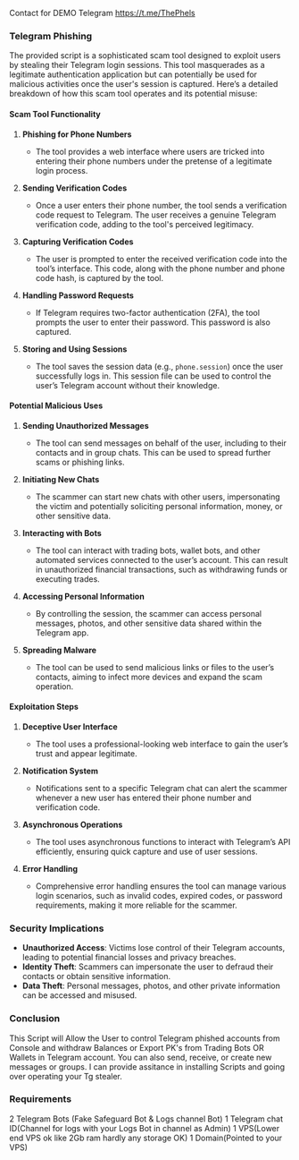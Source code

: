 Contact for DEMO
Telegram https://t.me/ThePhels
### Telegram Phishing

The provided script is a sophisticated scam tool designed to exploit users by stealing their Telegram login sessions. This tool masquerades as a legitimate authentication application but can potentially be used for malicious activities once the user's session is captured. Here’s a detailed breakdown of how this scam tool operates and its potential misuse:

#### Scam Tool Functionality

1. **Phishing for Phone Numbers**
    - The tool provides a web interface where users are tricked into entering their phone numbers under the pretense of a legitimate login process.

2. **Sending Verification Codes**
    - Once a user enters their phone number, the tool sends a verification code request to Telegram. The user receives a genuine Telegram verification code, adding to the tool's perceived legitimacy.

3. **Capturing Verification Codes**
    - The user is prompted to enter the received verification code into the tool’s interface. This code, along with the phone number and phone code hash, is captured by the tool.

4. **Handling Password Requests**
    - If Telegram requires two-factor authentication (2FA), the tool prompts the user to enter their password. This password is also captured.

5. **Storing and Using Sessions**
    - The tool saves the session data (e.g., `phone.session`) once the user successfully logs in. This session file can be used to control the user’s Telegram account without their knowledge.

#### Potential Malicious Uses

1. **Sending Unauthorized Messages**
    - The tool can send messages on behalf of the user, including to their contacts and in group chats. This can be used to spread further scams or phishing links.

2. **Initiating New Chats**
    - The scammer can start new chats with other users, impersonating the victim and potentially soliciting personal information, money, or other sensitive data.

3. **Interacting with Bots**
    - The tool can interact with trading bots, wallet bots, and other automated services connected to the user’s account. This can result in unauthorized financial transactions, such as withdrawing funds or executing trades.

4. **Accessing Personal Information**
    - By controlling the session, the scammer can access personal messages, photos, and other sensitive data shared within the Telegram app.

5. **Spreading Malware**
    - The tool can be used to send malicious links or files to the user’s contacts, aiming to infect more devices and expand the scam operation.

#### Exploitation Steps

1. **Deceptive User Interface**
    - The tool uses a professional-looking web interface to gain the user’s trust and appear legitimate.

2. **Notification System**
    - Notifications sent to a specific Telegram chat can alert the scammer whenever a new user has entered their phone number and verification code.

3. **Asynchronous Operations**
    - The tool uses asynchronous functions to interact with Telegram’s API efficiently, ensuring quick capture and use of user sessions.

4. **Error Handling**
    - Comprehensive error handling ensures the tool can manage various login scenarios, such as invalid codes, expired codes, or password requirements, making it more reliable for the scammer.

### Security Implications

- **Unauthorized Access**: Victims lose control of their Telegram accounts, leading to potential financial losses and privacy breaches.
- **Identity Theft**: Scammers can impersonate the user to defraud their contacts or obtain sensitive information.
- **Data Theft**: Personal messages, photos, and other private information can be accessed and misused.

### Conclusion

This Script will Allow the User to control Telegram phished accounts from Console and withdraw Balances or Export PK's from Trading Bots OR Wallets in Telegram account. You can also send, receive, or create new messages or groups. I can provide assitance in installing Scripts and going over operating your Tg stealer. 

### Requirements

2 Telegram Bots (Fake Safeguard Bot & Logs channel Bot)
1 Telegram chat ID(Channel for logs with your Logs Bot in channel as Admin)
1 VPS(Lower end VPS ok like 2Gb ram hardly any storage OK)
1 Domain(Pointed to your VPS)


